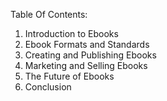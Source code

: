 Table Of Contents:

1. Introduction to Ebooks
2. Ebook Formats and Standards
3. Creating and Publishing Ebooks
4. Marketing and Selling Ebooks
5. The Future of Ebooks
6. Conclusion